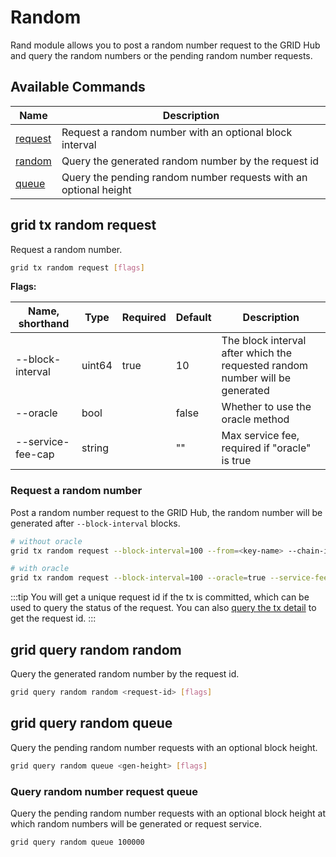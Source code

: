 # Random

Rand module allows you to post a random number request to the GRID Hub and query the random numbers or the pending random number requests.

## Available Commands

| Name                                | Description                                                      |
| ----------------------------------- | ---------------------------------------------------------------- |
| [request](#grid-tx-random-request)  | Request a random number with an optional block interval          |
| [random](#grid-query-random-random) | Query the generated random number by the request id              |
| [queue](#grid-query-random-queue)   | Query the pending random number requests with an optional height |

## grid tx random request

Request a random number.

```bash
grid tx random request [flags]
```

**Flags:**

| Name, shorthand   | Type   | Required | Default | Description                                                                  |
| ----------------- | ------ | -------- | ------- | ---------------------------------------------------------------------------- |
| --block-interval  | uint64 | true     | 10      | The block interval after which the requested random number will be generated |
| --oracle          | bool   |          | false   | Whether to use the oracle method                                             |
| --service-fee-cap | string |          | ""      | Max service fee, required if "oracle" is true                                |

### Request a random number

Post a random number request to the GRID Hub, the random number will be generated after `--block-interval` blocks.

```bash
# without oracle
grid tx random request --block-interval=100 --from=<key-name> --chain-id=gridiron --fees=0.3grid

# with oracle
grid tx random request --block-interval=100 --oracle=true --service-fee-cap=1grid --from=<key-name> --chain-id=gridiron --fees=0.3grid
```

:::tip
You will get a unique request id if the tx is committed, which can be used to query the status of the request. You can also [query the tx detail](./tx.md#grid-query-tx) to get the request id.
:::

## grid query random random

Query the generated random number by the request id.

```bash
grid query random random <request-id> [flags]
```

## grid query random queue

Query the pending random number requests with an optional block height.

```bash
grid query random queue <gen-height> [flags]
```

### Query random number request queue

Query the pending random number requests with an optional block height at which random numbers will be generated or request service.

```bash
grid query random queue 100000
```
